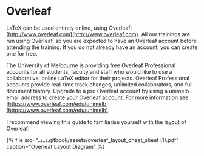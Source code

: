 # Overleaf

LaTeX can be used entirely online, using Overleaf: [http://www.overleaf.com](http://www.overleaf.com). All our trainings are run using Overleaf, so you are expected to have an Overleaf account before attending the training. If you do not already have an account, you can create one for free.

The University of Melbourne is providing free Overleaf Professional accounts for all students, faculty and staff who would like to use a collaborative, online LaTeX editor for their projects. Overleaf Professional accounts provide real-time track changes, unlimited collaborators, and full document history. Upgrade to a pro Overleaf account by using a unimelb email address to create your Overleaf account. For more information see: [https://www.overleaf.com/edu/unimelb](https://www.overleaf.com/edu/unimelb).

I recommend viewing this guide to familiarise yourself with the layout of Overleaf:

{% file src="../../.gitbook/assets/overleaf\_layout\_cheat\_sheet \(1\).pdf" caption="Overleaf Layout Diagram" %}

